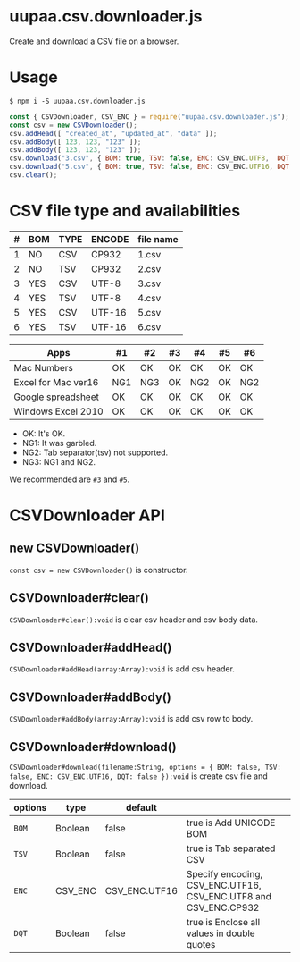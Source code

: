 # uupaa.csv.downloader.js

Create and download a CSV file on a browser.

# Usage

`$ npm i -S uupaa.csv.downloader.js`

```js
const { CSVDownloader, CSV_ENC } = require("uupaa.csv.downloader.js");
const csv = new CSVDownloader();
csv.addHead([ "created_at", "updated_at", "data" ]);
csv.addBody([ 123, 123, "123" ]);
csv.addBody([ 123, 123, "123" ]);
csv.download("3.csv", { BOM: true, TSV: false, ENC: CSV_ENC.UTF8,  DQT: true });
csv.download("5.csv", { BOM: true, TSV: false, ENC: CSV_ENC.UTF16, DQT: true })
csv.clear();
```

# CSV file type and availabilities

| # | BOM | TYPE | ENCODE | file name |
|---|-----|------|--------|-----------|
| 1 | NO  | CSV  | CP932  | 1.csv     |
| 2 | NO  | TSV  | CP932  | 2.csv     |
| 3 | YES | CSV  | UTF-8  | 3.csv     |
| 4 | YES | TSV  | UTF-8  | 4.csv     |
| 5 | YES | CSV  | UTF-16 | 5.csv     |
| 6 | YES | TSV  | UTF-16 | 6.csv     |

| Apps                | #1  | #2  | #3  | #4  | #5  | #6  |
|---------------------|-----|-----|-----|-----|-----|-----|
| Mac Numbers         | OK  | OK  | OK  | OK  | OK  | OK  |
| Excel for Mac ver16 | NG1 | NG3 | OK  | NG2 | OK  | NG2 |
| Google spreadsheet  | OK  | OK  | OK  | OK  | OK  | OK  |
| Windows Excel 2010  | OK  | OK  | OK  | OK  | OK  | OK  |

- OK: It's OK.
- NG1: It was garbled.
- NG2: Tab separator(tsv) not supported.
- NG3: NG1 and NG2.

We recommended are `#3` and `#5`.

# CSVDownloader API

## new CSVDownloader()

`const csv = new CSVDownloader()` is constructor.

## CSVDownloader#clear()

`CSVDownloader#clear():void` is clear csv header and csv body data.

## CSVDownloader#addHead()

`CSVDownloader#addHead(array:Array):void` is add csv header.

## CSVDownloader#addBody()

`CSVDownloader#addBody(array:Array):void` is add csv row to body.

## CSVDownloader#download()

`CSVDownloader#download(filename:String, options = { BOM: false, TSV: false, ENC: CSV_ENC.UTF16, DQT: false }):void` is create csv file and download.

| options | type    | default |          |
|---------|---------|---------|----------|
| `BOM`   | Boolean | false   | true is Add UNICODE BOM |
| `TSV`   | Boolean | false   | true is Tab separated CSV |
| `ENC`   | CSV_ENC | CSV_ENC.UTF16 | Specify encoding, CSV_ENC.UTF16, CSV_ENC.UTF8 and CSV_ENC.CP932 |
| `DQT`   | Boolean | false   | true is Enclose all values in double quotes |
